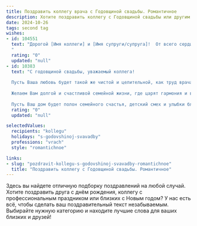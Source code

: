```yaml
---
title: Поздравить коллегу врача с Годовщиной свадьбы. Романтичное
description: Хотите поздравить коллегу с Годовщиной свадьбы или другим праздником? Наш ИИ создаст незабываемое поздравление, а вы обязательно выделитесь среди других.  
date: 2024-10-26
tags: second tag
wishes:
- id: 104551
  text: "Дорогой [Имя коллеги] и [Имя супруги/супруга]!  От всего сердца поздравляю вас с годовщиной свадьбы! Пусть ваша любовь, нежная и крепкая, как клятва Гиппократа,  с каждым годом становится только ярче и сильнее. Желаю вам бесконечного счастья,  взаимного понимания и  многих-многих  лет, наполненных  радостью,  теплотой и  взаимной поддержкой. Пусть  ваша семейная жизнь будет  здоровой  и  счастливой, как  и  те  жизни,  которые вы  спасаете  своей  преданностью  медицине!
  "
  rating: "0"
  updated: "null"
- id: 10383
  text: "С годовщиной свадьбы, уважаемый коллега!
  
  Пусть Ваша любовь будет такой же чистой и целительной, как труд врача. Пусть каждый день, проведенный рядом с Вашей супругой, будет наполнен теплом, пониманием и заботой.
  
  Желаем Вам долгой и счастливой семейной жизни, где царят гармония и взаимопонимание. Дарите друг другу любовь и поддержку, будьте опорой и отрадой на жизненном пути.
  
  Пусть Ваш дом будет полон семейного счастья, детский смех и улыбки близких согревают Ваши сердца. Пусть в Вашей семье царят мир, покой и благополучие!"
  rating: "0"
  updated: "null"

selectedValues:
  recipients: "kollegu"
  holidays: "s-godovshinoj-svavadby"
  professions: "vrach"
  style: "romantichnoe"

links:
- slug: "pozdravit-kollegu-s-godovshinoj-svavadby-romantichnoe"
  title: "Поздравить коллегу с Годовщиной свадьбы. Романтичное"
---
```


Здесь вы найдете отличную подборку поздравлений на любой случай.
Хотите поздравить друга с днём рождения, коллегу с профессиональным праздником или близких с Новым годом? У нас есть всё, чтобы сделать ваш поздравительный текст незабываемым. Выбирайте нужную категорию и находите лучшие слова для ваших близких и друзей!
